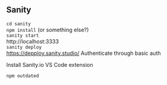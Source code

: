 ## Sanity

`cd sanity`  
`npm install` (or something else?)  
`sanity start`  
http://localhost:3333  
`sanity deploy`  
https://depploy.sanity.studio/
Authenticate through basic auth

Install Sanity.io VS Code extension

`npm outdated`
